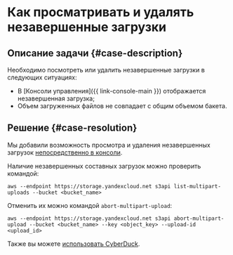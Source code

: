 # Как просматривать и удалять незавершенные загрузки


## Описание задачи {#case-description}

Необходимо посмотреть или удалить незавершенные загрузки в следующих ситуациях:

* В [Консоли управления]({{ link-console-main }}) отображается незавершенная загрузка;
* Объем загруженных файлов не совпадает с общим объемом бакета.

## Решение {#case-resolution}

Мы добавили возможность просмотра и удаления незавершенных загрузок [непосредственно в консоли](../../../storage/operations/objects/deleting-multipart.md).

Наличие незавершенных составных загрузок можно проверить командой:

```
aws --endpoint https://storage.yandexcloud.net s3api list-multipart-uploads --bucket <bucket_name>
```

Отменить их можно командой `abort-multipart-upload`:

```
aws --endpoint https://storage.yandexcloud.net s3api abort-multipart-upload --bucket <bucket_name> --key <object_key> --upload-id <upload_id>
```

Также вы можете [использовать CyberDuck](https://docs.cyberduck.io/protocols/s3/#multipart-uploads).